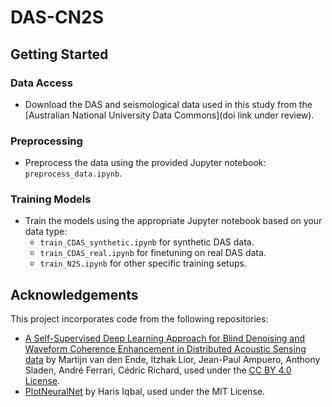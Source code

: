 # DAS-CN2S

## Getting Started

### Data Access
- Download the DAS and seismological data used in this study from the [Australian National University Data Commons](doi link under review).

### Preprocessing
- Preprocess the data using the provided Jupyter notebook: `preprocess_data.ipynb`.

### Training Models
- Train the models using the appropriate Jupyter notebook based on your data type:
  - `train_CDAS_synthetic.ipynb` for synthetic DAS data.
  - `train_CDAS_real.ipynb` for finetuning on real DAS data.
  - `train_N2S.ipynb` for other specific training setups.

## Acknowledgements

This project incorporates code from the following repositories:
- [A Self-Supervised Deep Learning Approach for Blind Denoising and Waveform Coherence Enhancement in Distributed Acoustic Sensing data](https://doi.org/10.6084/m9.figshare.14152277.v1) by Martijn van den Ende, Itzhak Lior, Jean-Paul Ampuero, Anthony Sladen, André Ferrari, Cédric Richard, used under the [CC BY 4.0 License](https://creativecommons.org/licenses/by/4.0/).
- [PlotNeuralNet](https://github.com/HarisIqbal88/PlotNeuralNet) by Haris Iqbal, used under the MIT License.